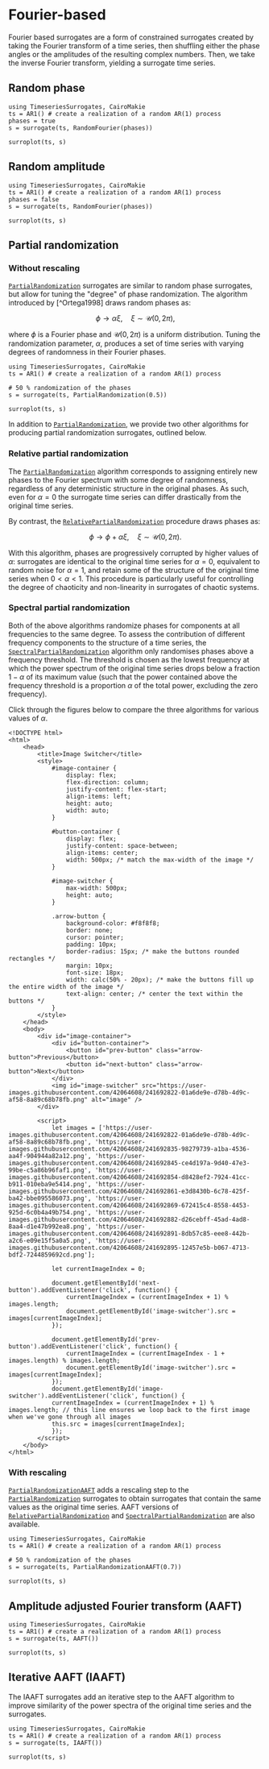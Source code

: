 # Fourier-based

Fourier based surrogates are a form of constrained surrogates created by taking the Fourier
transform of a time series, then shuffling either the phase angles or the amplitudes of the resulting complex numbers. Then, we take the inverse Fourier transform, yielding a surrogate time series.

## Random phase

```@example MAIN
using TimeseriesSurrogates, CairoMakie
ts = AR1() # create a realization of a random AR(1) process
phases = true
s = surrogate(ts, RandomFourier(phases))

surroplot(ts, s)
```

## Random amplitude

```@example MAIN
using TimeseriesSurrogates, CairoMakie
ts = AR1() # create a realization of a random AR(1) process
phases = false
s = surrogate(ts, RandomFourier(phases))

surroplot(ts, s)
```


## Partial randomization

### Without rescaling

[`PartialRandomization`](@ref) surrogates are similar to random phase surrogates,
but allow for tuning the "degree" of phase randomization. The algorithm introduced by [^Ortega1998] draws random phases as:

$$\phi \to \alpha \xi , \quad \xi \sim \mathcal{U}(0, 2\pi),$$

where $\phi$ is a Fourier phase and $\mathcal{U}(0, 2\pi)$ is a uniform distribution.
Tuning the randomization parameter, $\alpha$, produces a set of time series with varying degrees of randomness in their Fourier phases. 

```@example MAIN
using TimeseriesSurrogates, CairoMakie
ts = AR1() # create a realization of a random AR(1) process

# 50 % randomization of the phases
s = surrogate(ts, PartialRandomization(0.5))

surroplot(ts, s)
```

In addition to [`PartialRandomization`](@ref), we provide two other algorithms for producing partial randomization surrogates, outlined below.

### Relative partial randomization

The [`PartialRandomization`](@ref) algorithm corresponds to assigning entirely new phases to the Fourier spectrum with some degree of randomness, regardless of any deterministic structure in the original phases. As such, even for $\alpha = 0$ the surrogate time series can differ drastically from the original time series.

By contrast, the [`RelativePartialRandomization`](@ref) procedure draws phases as:

$$\phi \to \phi + \alpha \xi, \quad \xi \sim \mathcal{U}(0, 2\pi).$$

With this algorithm, phases are progressively corrupted by higher values of $\alpha$: surrogates are identical to the original time series for $\alpha = 0$, equivalent to random noise for $\alpha = 1$, and retain some of the structure of the original time series when $0 < \alpha < 1$. This procedure is particularly useful for controlling the degree of chaoticity and non-linearity in surrogates of chaotic systems.

### Spectral partial randomization

Both of the above algorithms randomize phases for components at all frequencies to the same degree.
To assess the contribution of different frequency components to the structure of a time series, the [`SpectralPartialRandomization`](@ref) algorithm only randomises phases above a frequency threshold.
The threshold is chosen as the lowest frequency at which the power spectrum of the original time series drops below a fraction $1-\alpha$ of its maximum value (such that the power contained above the frequency threshold is a proportion $\alpha$ of the total power, excluding the zero frequency).

Click through the figures below to compare the three algorithms for various values of $\alpha$.

```@raw html
<!DOCTYPE html>
<html>
    <head>
        <title>Image Switcher</title>
        <style>
            #image-container {
                display: flex;
                flex-direction: column;
                justify-content: flex-start;
                align-items: left;
                height: auto;
                width: auto;
            }

            #button-container {
                display: flex;
                justify-content: space-between;
                align-items: center;
                width: 500px; /* match the max-width of the image */
            }

            #image-switcher {
                max-width: 500px;
                height: auto;
            }

            .arrow-button {
                background-color: #f8f8f8;
                border: none;
                cursor: pointer;
                padding: 10px;
                border-radius: 15px; /* make the buttons rounded rectangles */
                margin: 10px;
                font-size: 18px;
                width: calc(50% - 20px); /* make the buttons fill up the entire width of the image */
                text-align: center; /* center the text within the buttons */
            }
        </style>
    </head>
    <body>
        <div id="image-container">
            <div id="button-container">
                <button id="prev-button" class="arrow-button">Previous</button>
                <button id="next-button" class="arrow-button">Next</button>
            </div>
            <img id="image-switcher" src="https://user-images.githubusercontent.com/42064608/241692822-01a6de9e-d78b-4d9c-af58-8a89c68b78fb.png" alt="image" />
        </div>

        <script>
            let images = ['https://user-images.githubusercontent.com/42064608/241692822-01a6de9e-d78b-4d9c-af58-8a89c68b78fb.png', 'https://user-images.githubusercontent.com/42064608/241692835-98279739-a1ba-4536-aa4f-904944a82a12.png', 'https://user-images.githubusercontent.com/42064608/241692845-ce4d197a-9d40-47e3-99be-c5a86b96faf1.png', 'https://user-images.githubusercontent.com/42064608/241692854-d8428ef2-7924-41cc-b911-010eba9e5414.png', 'https://user-images.githubusercontent.com/42064608/241692861-e3d8430b-6c78-425f-ba42-bbe095586073.png', 'https://user-images.githubusercontent.com/42064608/241692869-672415c4-8558-4453-925d-6c0b4a49b754.png', 'https://user-images.githubusercontent.com/42064608/241692882-d26cebff-45ad-4ad8-8aa4-d1e47b992ea8.png', 'https://user-images.githubusercontent.com/42064608/241692891-8db57c85-eee8-442b-a2c6-e09e15f5a0a5.png', 'https://user-images.githubusercontent.com/42064608/241692895-12457e5b-b067-4713-bdf2-7244859692cd.png'];

            let currentImageIndex = 0;

            document.getElementById('next-button').addEventListener('click', function() {
                currentImageIndex = (currentImageIndex + 1) % images.length;
                document.getElementById('image-switcher').src = images[currentImageIndex];
            });

            document.getElementById('prev-button').addEventListener('click', function() {
                currentImageIndex = (currentImageIndex - 1 + images.length) % images.length;
                document.getElementById('image-switcher').src = images[currentImageIndex];
            });
            document.getElementById('image-switcher').addEventListener('click', function() {
            currentImageIndex = (currentImageIndex + 1) % images.length; // this line ensures we loop back to the first image when we've gone through all images
            this.src = images[currentImageIndex];
            });
        </script>
    </body>
</html>
```

### With rescaling

[`PartialRandomizationAAFT`](@ref) adds a rescaling step to the [`PartialRandomization`](@ref) surrogates to obtain surrogates that contain the same values as the original time series. AAFT versions of [`RelativePartialRandomization`](@ref) and [`SpectralPartialRandomization`](@ref) are also available.

```@example MAIN
using TimeseriesSurrogates, CairoMakie
ts = AR1() # create a realization of a random AR(1) process

# 50 % randomization of the phases
s = surrogate(ts, PartialRandomizationAAFT(0.7))

surroplot(ts, s)
```
## Amplitude adjusted Fourier transform (AAFT)


```@example MAIN
using TimeseriesSurrogates, CairoMakie
ts = AR1() # create a realization of a random AR(1) process
s = surrogate(ts, AAFT())

surroplot(ts, s)
```

## Iterative AAFT (IAAFT)

The IAAFT surrogates add an iterative step to the AAFT algorithm to improve similarity
of the power spectra of the original time series and the surrogates.

```@example MAIN
using TimeseriesSurrogates, CairoMakie
ts = AR1() # create a realization of a random AR(1) process
s = surrogate(ts, IAAFT())

surroplot(ts, s)
```
